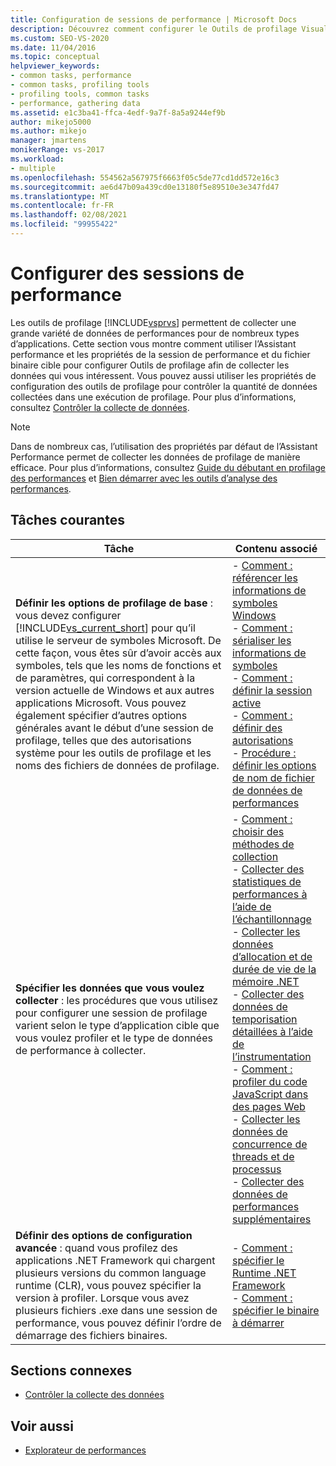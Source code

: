 ```yaml
---
title: Configuration de sessions de performance | Microsoft Docs
description: Découvrez comment configurer le Outils de profilage Visual Studio pour collecter les données de performances de votre choix. Cet article répertorie les tâches courantes et fournit des liens.
ms.custom: SEO-VS-2020
ms.date: 11/04/2016
ms.topic: conceptual
helpviewer_keywords:
- common tasks, performance
- common tasks, profiling tools
- profiling tools, common tasks
- performance, gathering data
ms.assetid: e1c3ba41-ffca-4edf-9a7f-8a5a9244ef9b
author: mikejo5000
ms.author: mikejo
manager: jmartens
monikerRange: vs-2017
ms.workload:
- multiple
ms.openlocfilehash: 554562a567975f6663f05c5de77cd1dd572e16c3
ms.sourcegitcommit: ae6d47b09a439cd0e13180f5e89510e3e347fd47
ms.translationtype: MT
ms.contentlocale: fr-FR
ms.lasthandoff: 02/08/2021
ms.locfileid: "99955422"
---
```

# <a name="configure-performance-sessions"></a>Configurer des sessions de performance
Les outils de profilage [!INCLUDE[vsprvs](../code-quality/includes/vsprvs_md.md)] permettent de collecter une grande variété de données de performances pour de nombreux types d’applications. Cette section vous montre comment utiliser l’Assistant performance et les propriétés de la session de performance et du fichier binaire cible pour configurer Outils de profilage afin de collecter les données qui vous intéressent. Vous pouvez aussi utiliser les propriétés de configuration des outils de profilage pour contrôler la quantité de données collectées dans une exécution de profilage. Pour plus d’informations, consultez [Contrôler la collecte de données](../profiling/controlling-data-collection.md).

> [!NOTE]
> Dans de nombreux cas, l’utilisation des propriétés par défaut de l’Assistant Performance permet de collecter les données de profilage de manière efficace. Pour plus d’informations, consultez [Guide du débutant en profilage des performances](../profiling/beginners-guide-to-performance-profiling.md) et [Bien démarrer avec les outils d’analyse des performances](../profiling/getting-started-with-performance-tools.md).

## <a name="common-tasks"></a>Tâches courantes

| Tâche | Contenu associé |
| - | - |
| **Définir les options de profilage de base** : vous devez configurer [!INCLUDE[vs_current_short](../code-quality/includes/vs_current_short_md.md)] pour qu’il utilise le serveur de symboles Microsoft. De cette façon, vous êtes sûr d’avoir accès aux symboles, tels que les noms de fonctions et de paramètres, qui correspondent à la version actuelle de Windows et aux autres applications Microsoft. Vous pouvez également spécifier d’autres options générales avant le début d’une session de profilage, telles que des autorisations système pour les outils de profilage et les noms des fichiers de données de profilage. | -   [Comment : référencer les informations de symboles Windows](../profiling/how-to-reference-windows-symbol-information.md)<br />-   [Comment : sérialiser les informations de symboles](../profiling/how-to-serialize-symbol-information.md)<br />-   [Comment : définir la session active](../profiling/how-to-set-the-current-session.md)<br />-   [Comment : définir des autorisations](../profiling/how-to-set-permissions.md)<br />-   [Procédure : définir les options de nom de fichier de données de performances](../profiling/how-to-set-performance-data-file-name-options.md) |
| **Spécifier les données que vous voulez collecter** : les procédures que vous utilisez pour configurer une session de profilage varient selon le type d’application cible que vous voulez profiler et le type de données de performance à collecter. | -   [Comment : choisir des méthodes de collection](../profiling/how-to-choose-collection-methods.md)<br />-   [Collecter des statistiques de performances à l’aide de l’échantillonnage](../profiling/collecting-performance-statistics-by-using-sampling.md)<br />-   [Collecter les données d’allocation et de durée de vie de la mémoire .NET](../profiling/collecting-dotnet-memory-allocation-and-lifetime-data.md)<br />-   [Collecter des données de temporisation détaillées à l’aide de l’instrumentation](../profiling/collecting-detailed-timing-data-by-using-instrumentation.md)<br />-   [Comment : profiler du code JavaScript dans des pages Web](../profiling/how-to-profile-javascript-code-in-web-pages.md)<br />-   [Collecter les données de concurrence de threads et de processus](../profiling/collecting-thread-and-process-concurrency-data.md)<br />-   [Collecter des données de performances supplémentaires](../profiling/collecting-additional-performance-data.md) |
| **Définir des options de configuration avancée** : quand vous profilez des applications .NET Framework qui chargent plusieurs versions du common language runtime (CLR), vous pouvez spécifier la version à profiler. Lorsque vous avez plusieurs fichiers .exe dans une session de performance, vous pouvez définir l’ordre de démarrage des fichiers binaires. | -   [Comment : spécifier le Runtime .NET Framework](../profiling/how-to-specify-the-dotnet-framework-runtime.md)<br />-   [Comment : spécifier le binaire à démarrer](../profiling/how-to-specify-the-binary-to-start.md) |

## <a name="related-sections"></a>Sections connexes
- [Contrôler la collecte des données](../profiling/controlling-data-collection.md)

## <a name="see-also"></a>Voir aussi
- [Explorateur de performances](../profiling/performance-explorer.md)
